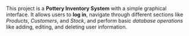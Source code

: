 This project is a **Pottery Inventory System** with a simple graphical interface.
It allows users to **log in**, navigate through different sections like *Products*, *Customers*, and *Stock*,
and perform basic *database operations* like adding, editing, and deleting user information.
